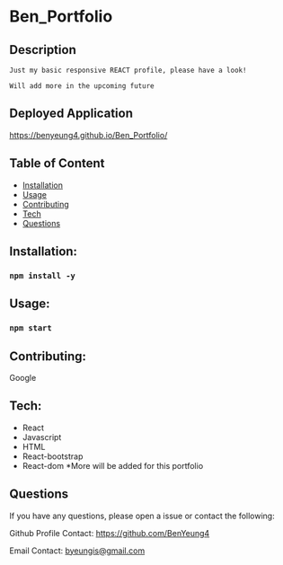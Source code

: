 # Ben_Portfolio

## Description

```
Just my basic responsive REACT profile, please have a look!

Will add more in the upcoming future

```

## Deployed Application

https://benyeung4.github.io/Ben_Portfolio/

## Table of Content

- [Installation](#Installation)
- [Usage](#Usage)
- [Contributing](#Contributing)
- [Tech](#Tech)
- [Questions](#Questions)

## Installation:

### `npm install -y`

## Usage:

### `npm start`

## Contributing:

Google

## Tech:

- React
- Javascript
- HTML
- React-bootstrap
- React-dom
  \*More will be added for this portfolio

## Questions

If you have any questions, please open a issue or contact the following:

Github Profile Contact: https://github.com/BenYeung4

Email Contact: byeungis@gmail.com
